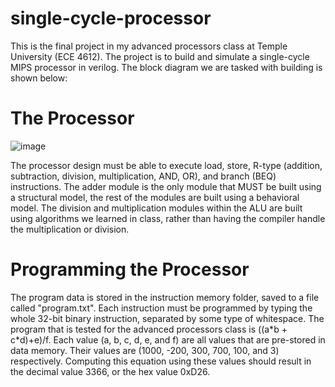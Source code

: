 # single-cycle-processor
This is the final project in my advanced processors class at Temple University (ECE 4612). The project is to build and simulate a single-cycle MIPS processor in verilog. The block diagram we are tasked with building is shown below:
# The Processor
![image](https://github.com/adammlove/single-cycle-processor/assets/61215471/02170cc4-ab64-4cc2-8c5b-ce9184f14a29)

The processor design must be able to execute load, store, R-type (addition, subtraction, division, multiplication, AND, OR), and branch (BEQ) instructions. The adder module is the only module that MUST be built using a structural model, the rest of the modules are built using a behavioral model. The division and multiplication modules within the ALU are built using algorithms we learned in class, rather than having the compiler handle the multiplication or division.
# Programming the Processor
The program data is stored in the instruction memory folder, saved to a file called "program.txt". Each instruction must be programmed by typing the whole 32-bit binary instruction, separated by some type of whitespace. The program that is tested for the advanced processors class is ((a\*b + c\*d)+e)/f. Each value (a, b, c, d, e, and f) are all values that are pre-stored in data memory. Their values are (1000, -200, 300, 700, 100, and 3) respectively. Computing this equation using these values should result in the decimal value 3366, or the hex value 0xD26.
